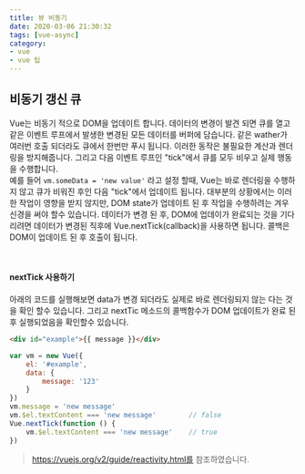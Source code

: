 ```yaml
---
title: 뷰 비동기
date: 2020-03-06 21:30:32
tags: [vue-async]
category: 
- vue
- vue 팁
---
```


## 비동기 갱신 큐
Vue는 비동기 적으로 DOM을 업데이트 합니다. 데이터의 변경이 발견 되면 큐를 열고 같은 이벤트 루프에서 발생한 변경된 모든 데이터를 버퍼에 담습니다. 같은 wather가 여러번 호출 되더라도 큐에서 한번만 푸시 됩니다. 이러한 동작은 불필요한 계산과 렌더링을 방지해줍니다. 그리고 다음 이벤트 루프인 "tick"에서 큐를 모두 비우고 실제 행동을 수행합니다.
<br>
예를 들어 `vm.someData = 'new value'` 라고 설정 할때, Vue는 바로 렌더링을 수행하지 않고 큐가 비워진 후인 다음 "tick"에서 업데이트 됩니다. 대부분의 상황에서는 이러한 작업이 영향을 받지 않지만, DOM state가 업데이트 된 후 작업을 수행하려는 겨우 신경을 써야 할수 있습니다. 데이터가 변경 된 후, DOM에 업데이가 완료되는 것을 기다리려면 데이터가 변경된 직후에 Vue.nextTick(callback)을 사용하면 됩니다. 콜백은 DOM이 업데이트 된 후 호출이 됩니다. 

<br>

#### nextTick 사용하기 
아래의 코드를 실행해보면 data가 변경 되더라도 실제로 바로 렌더링되지 않는 다는 것을 확인 할수 있습니다.
그리고 nextTic 메소드의 콜백함수가 DOM 업데이트가 완료 된 후 실행되었음을 확인할수 있습니다.

```html
<div id="example">{{ message }}</div>
```

```js
var vm = new Vue({
    el: '#example',
    data: {
        message: '123'
    }
})
vm.message = 'new message' 
vm.$el.textContent === 'new message'        // false
Vue.nextTick(function () {
    vm.$el.textContent === 'new message'    // true
})
```

> https://vuejs.org/v2/guide/reactivity.html를 참조하였습니다.